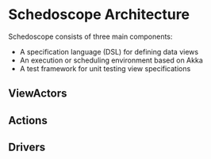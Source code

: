 # Schedoscope Architecture

Schedoscope consists of three main components:

* A specification language (DSL) for defining data views
* An execution or scheduling environment based on Akka
* A test framework for unit testing view specifications


## ViewActors

## Actions

## Drivers